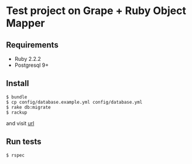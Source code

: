 # Test project on Grape + Ruby Object Mapper


## Requirements
* Ruby 2.2.2
* Postgresql 9+

## Install
    $ bundle
    $ cp config/database.example.yml config/database.yml
    $ rake db:migrate
    $ rackup

and visit [url](http://localhost:9292/api)
## Run tests
    $ rspec
